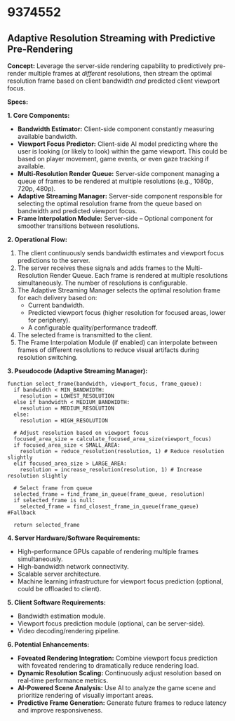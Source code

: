 # 9374552

## Adaptive Resolution Streaming with Predictive Pre-Rendering

**Concept:** Leverage the server-side rendering capability to predictively pre-render multiple frames at *different* resolutions, then stream the optimal resolution frame based on client bandwidth *and* predicted client viewport focus.

**Specs:**

**1. Core Components:**

*   **Bandwidth Estimator:** Client-side component constantly measuring available bandwidth.
*   **Viewport Focus Predictor:** Client-side AI model predicting where the user is looking (or likely to look) within the game viewport. This could be based on player movement, game events, or even gaze tracking if available.
*   **Multi-Resolution Render Queue:** Server-side component managing a queue of frames to be rendered at multiple resolutions (e.g., 1080p, 720p, 480p).
*   **Adaptive Streaming Manager:** Server-side component responsible for selecting the optimal resolution frame from the queue based on bandwidth and predicted viewport focus.
*   **Frame Interpolation Module:** Server-side – Optional component for smoother transitions between resolutions.

**2. Operational Flow:**

1.  The client continuously sends bandwidth estimates and viewport focus predictions to the server.
2.  The server receives these signals and adds frames to the Multi-Resolution Render Queue.  Each frame is rendered at multiple resolutions simultaneously. The number of resolutions is configurable.
3.  The Adaptive Streaming Manager selects the optimal resolution frame for each delivery based on:
    *   Current bandwidth.
    *   Predicted viewport focus (higher resolution for focused areas, lower for periphery).
    *   A configurable quality/performance tradeoff.
4.  The selected frame is transmitted to the client.
5.  The Frame Interpolation Module (if enabled) can interpolate between frames of different resolutions to reduce visual artifacts during resolution switching.

**3. Pseudocode (Adaptive Streaming Manager):**

```pseudocode
function select_frame(bandwidth, viewport_focus, frame_queue):
  if bandwidth < MIN_BANDWIDTH:
    resolution = LOWEST_RESOLUTION
  else if bandwidth < MEDIUM_BANDWIDTH:
    resolution = MEDIUM_RESOLUTION
  else:
    resolution = HIGH_RESOLUTION

  # Adjust resolution based on viewport focus
  focused_area_size = calculate_focused_area_size(viewport_focus)
  if focused_area_size < SMALL_AREA:
    resolution = reduce_resolution(resolution, 1) # Reduce resolution slightly
  elif focused_area_size > LARGE_AREA:
    resolution = increase_resolution(resolution, 1) # Increase resolution slightly

  # Select frame from queue
  selected_frame = find_frame_in_queue(frame_queue, resolution)
  if selected_frame is null:
    selected_frame = find_closest_frame_in_queue(frame_queue) #Fallback

  return selected_frame
```

**4.  Server Hardware/Software Requirements:**

*   High-performance GPUs capable of rendering multiple frames simultaneously.
*   High-bandwidth network connectivity.
*   Scalable server architecture.
*   Machine learning infrastructure for viewport focus prediction (optional, could be offloaded to client).

**5. Client Software Requirements:**

*   Bandwidth estimation module.
*   Viewport focus prediction module (optional, can be server-side).
*   Video decoding/rendering pipeline.

**6. Potential Enhancements:**

*   **Foveated Rendering Integration:** Combine viewport focus prediction with foveated rendering to dramatically reduce rendering load.
*   **Dynamic Resolution Scaling:** Continuously adjust resolution based on real-time performance metrics.
*   **AI-Powered Scene Analysis:**  Use AI to analyze the game scene and prioritize rendering of visually important areas.
*   **Predictive Frame Generation:**  Generate future frames to reduce latency and improve responsiveness.